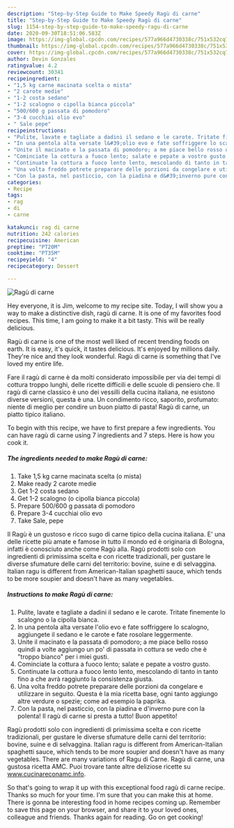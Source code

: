 ```yaml
---
description: "Step-by-Step Guide to Make Speedy Ragù di carne"
title: "Step-by-Step Guide to Make Speedy Ragù di carne"
slug: 1154-step-by-step-guide-to-make-speedy-ragu-di-carne
date: 2020-09-30T18:51:06.583Z
image: https://img-global.cpcdn.com/recipes/577a966d4730338c/751x532cq70/ragu-di-carne-recipe-main-photo.jpg
thumbnail: https://img-global.cpcdn.com/recipes/577a966d4730338c/751x532cq70/ragu-di-carne-recipe-main-photo.jpg
cover: https://img-global.cpcdn.com/recipes/577a966d4730338c/751x532cq70/ragu-di-carne-recipe-main-photo.jpg
author: Devin Gonzales
ratingvalue: 4.2
reviewcount: 30341
recipeingredient:
- "1,5 kg carne macinata scelta o mista"
- "2 carote medie"
- "1-2 costa sedano"
- "1-2 scalogno o cipolla bianca piccola"
- "500/600 g passata di pomodoro"
- "3-4 cucchiai olio evo"
- " Sale pepe"
recipeinstructions:
- "Pulite, lavate e tagliate a dadini il sedano e le carote. Tritate finemente lo scalogno o la cipolla bianca."
- "In una pentola alta versate l&#39;olio evo e fate soffriggere lo scalogno, aggiungete il sedano e le carote e fate rosolare leggermente."
- "Unite il macinato e la passata di pomodoro; a me piace bello rosso quindi a volte aggiungo un po&#39; di passata in cottura se vedo che è &#34;troppo bianco&#34; per i miei gusti."
- "Cominciate la cottura a fuoco lento; salate e pepate a vostro gusto."
- "Continuate la cottura a fuoco lento lento, mescolando di tanto in tanto fino a che avrà raggiunto la consistenza giusta."
- "Una volta freddo potrete preparare delle porzioni da congelare e utilizzare in seguito. Questa è la mia ricetta base, ogni tanto aggiungo altre verdure o spezie; come ad esempio la paprika."
- "Con la pasta, nel pasticcio, con la piadina e d&#39;inverno pure con la polenta! Il ragù di carne si presta a tutto! Buon appetito!"
categories:
- Recipe
tags:
- rag
- di
- carne

katakunci: rag di carne 
nutrition: 242 calories
recipecuisine: American
preptime: "PT20M"
cooktime: "PT35M"
recipeyield: "4"
recipecategory: Dessert

---
```



![Ragù di carne](https://img-global.cpcdn.com/recipes/577a966d4730338c/751x532cq70/ragu-di-carne-recipe-main-photo.jpg)

Hey everyone, it is Jim, welcome to my recipe site. Today, I will show you a way to make a distinctive dish, ragù di carne. It is one of my favorites food recipes. This time, I am going to make it a bit tasty. This will be really delicious.

Ragù di carne is one of the most well liked of recent trending foods on earth. It is easy, it's quick, it tastes delicious. It's enjoyed by millions daily. They're nice and they look wonderful. Ragù di carne is something that I've loved my entire life.

Fare il ragù di carne è da molti considerato impossibile per via dei tempi di cottura troppo lunghi, delle ricette difficili e delle scuole di pensiero che. Il ragù di carne classico è uno dei vessilli della cucina italiana, ne esistono diverse versioni, questa è una. Un condimento ricco, saporito, profumato: niente di meglio per condire un buon piatto di pasta! Ragù di carne, un piatto tipico italiano.


To begin with this recipe, we have to first prepare a few ingredients. You can have ragù di carne using 7 ingredients and 7 steps. Here is how you cook it.

<!--inarticleads1-->

##### The ingredients needed to make Ragù di carne:

1. Take 1,5 kg carne macinata scelta (o mista)
1. Make ready 2 carote medie
1. Get 1-2 costa sedano
1. Get 1-2 scalogno (o cipolla bianca piccola)
1. Prepare 500/600 g passata di pomodoro
1. Prepare 3-4 cucchiai olio evo
1. Take  Sale, pepe


Il Ragù è un gustoso e ricco sugo di carne tipico della cucina italiana. E&#39; una delle ricette più amate e famose in tutto il mondo ed è originaria di Bologna, infatti è conosciuto anche come Ragù alla. Ragù prodotti solo con ingredienti di primissima scelta e con ricette tradizionali, per gustare le diverse sfumature delle carni del territorio: bovine, suine e di selvaggina. Italian ragu is different from American-Italian spaghetti sauce, which tends to be more soupier and doesn&#39;t have as many vegetables. 

<!--inarticleads2-->

##### Instructions to make Ragù di carne:

1. Pulite, lavate e tagliate a dadini il sedano e le carote. Tritate finemente lo scalogno o la cipolla bianca.
1. In una pentola alta versate l&#39;olio evo e fate soffriggere lo scalogno, aggiungete il sedano e le carote e fate rosolare leggermente.
1. Unite il macinato e la passata di pomodoro; a me piace bello rosso quindi a volte aggiungo un po&#39; di passata in cottura se vedo che è &#34;troppo bianco&#34; per i miei gusti.
1. Cominciate la cottura a fuoco lento; salate e pepate a vostro gusto.
1. Continuate la cottura a fuoco lento lento, mescolando di tanto in tanto fino a che avrà raggiunto la consistenza giusta.
1. Una volta freddo potrete preparare delle porzioni da congelare e utilizzare in seguito. Questa è la mia ricetta base, ogni tanto aggiungo altre verdure o spezie; come ad esempio la paprika.
1. Con la pasta, nel pasticcio, con la piadina e d&#39;inverno pure con la polenta! Il ragù di carne si presta a tutto! Buon appetito!


Ragù prodotti solo con ingredienti di primissima scelta e con ricette tradizionali, per gustare le diverse sfumature delle carni del territorio: bovine, suine e di selvaggina. Italian ragu is different from American-Italian spaghetti sauce, which tends to be more soupier and doesn&#39;t have as many vegetables. There are many variations of Ragu di Carne. Ragù di carne, una gustosa ricetta AMC. Puoi trovare tante altre deliziose ricette su www.cucinareconamc.info. 

So that's going to wrap it up with this exceptional food ragù di carne recipe. Thanks so much for your time. I'm sure that you can make this at home. There is gonna be interesting food in home recipes coming up. Remember to save this page on your browser, and share it to your loved ones, colleague and friends. Thanks again for reading. Go on get cooking!
